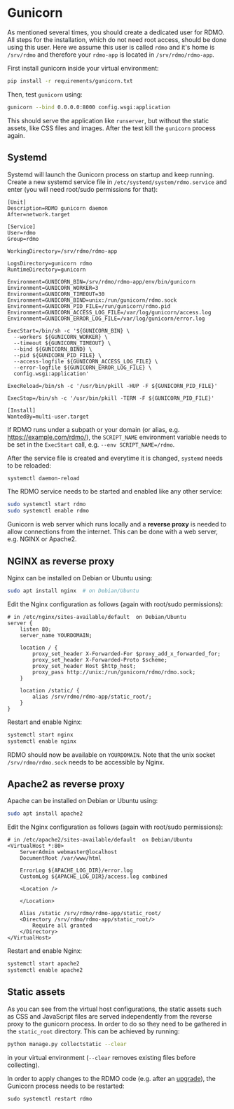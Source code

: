 # Gunicorn

As mentioned several times, you should create a dedicated user for RDMO. All steps for the installation, which do not need root access, should be done using this user. Here we assume this user is called `rdmo` and it's home is `/srv/rdmo` and therefore your `rdmo-app` is located in `/srv/rdmo/rdmo-app`.

First install gunicorn inside your virtual environment:

```bash
pip install -r requirements/gunicorn.txt
```

Then, test `gunicorn` using:
```bash
gunicorn --bind 0.0.0.0:8000 config.wsgi:application
```

This should serve the application like `runserver`, but without the static assets, like CSS files and images. After the test kill the `gunicorn` process again.

## Systemd

Systemd will launch the Gunicorn process on startup and keep running. Create a new systemd service file in `/etc/systemd/system/rdmo.service` and enter (you will need root/sudo permissions for that):

```
[Unit]
Description=RDMO gunicorn daemon
After=network.target

[Service]
User=rdmo
Group=rdmo

WorkingDirectory=/srv/rdmo/rdmo-app

LogsDirectory=gunicorn rdmo
RuntimeDirectory=gunicorn

Environment=GUNICORN_BIN=/srv/rdmo/rdmo-app/env/bin/gunicorn
Environment=GUNICORN_WORKER=3
Environment=GUNICORN_TIMEOUT=30
Environment=GUNICORN_BIND=unix:/run/gunicorn/rdmo.sock
Environment=GUNICORN_PID_FILE=/run/gunicorn/rdmo.pid
Environment=GUNICORN_ACCESS_LOG_FILE=/var/log/gunicorn/access.log
Environment=GUNICORN_ERROR_LOG_FILE=/var/log/gunicorn/error.log

ExecStart=/bin/sh -c '${GUNICORN_BIN} \
  --workers ${GUNICORN_WORKER} \
  --timeout ${GUNICORN_TIMEOUT} \
  --bind ${GUNICORN_BIND} \
  --pid ${GUNICORN_PID_FILE} \
  --access-logfile ${GUNICORN_ACCESS_LOG_FILE} \
  --error-logfile ${GUNICORN_ERROR_LOG_FILE} \
  config.wsgi:application'

ExecReload=/bin/sh -c '/usr/bin/pkill -HUP -F ${GUNICORN_PID_FILE}'

ExecStop=/bin/sh -c '/usr/bin/pkill -TERM -F ${GUNICORN_PID_FILE}'

[Install]
WantedBy=multi-user.target
```

If RDMO runs under a subpath or your domain (or alias, e.g. <https://example.com/rdmo/>), the `SCRIPT_NAME` environment variable needs to be set in the `ExecStart` call, e.g. `--env SCRIPT_NAME=/rdmo`.

After the service file is created and everytime it is changed, `systemd` needs to be reloaded:

```bash
systemctl daemon-reload
```

The RDMO service needs to be started and enabled like any other service:


```bash
sudo systemctl start rdmo
sudo systemctl enable rdmo
```

Gunicorn is web server which runs locally and a **reverse proxy** is needed to allow connections from the internet. This can be done with a web server, e.g. NGINX or Apache2.

## NGINX as reverse proxy

Nginx can be installed on Debian or Ubuntu using:

```bash
sudo apt install nginx  # on Debian/Ubuntu
```

Edit the Nginx configuration as follows (again with root/sudo permissions):

```nginx
# in /etc/nginx/sites-available/default  on Debian/Ubuntu
server {
    listen 80;
    server_name YOURDOMAIN;

    location / {
        proxy_set_header X-Forwarded-For $proxy_add_x_forwarded_for;
        proxy_set_header X-Forwarded-Proto $scheme;
        proxy_set_header Host $http_host;
        proxy_pass http://unix:/run/gunicorn/rdmo/rdmo.sock;
    }

    location /static/ {
        alias /srv/rdmo/rdmo-app/static_root/;
    }
}
```

Restart and enable Nginx:

```bash
systemctl start nginx
systemctl enable nginx
```


 RDMO should now be available on `YOURDOMAIN`. Note that the unix socket `/srv/rdmo/rdmo.sock` needs to be accessible by Nginx.

## Apache2 as reverse proxy

Apache can be installed on Debian or Ubuntu using:

```bash
sudo apt install apache2
```


Edit the Nginx configuration as follows (again with root/sudo permissions):

```nginx
# in /etc/apache2/sites-available/default  on Debian/Ubuntu
<VirtualHost *:80>
    ServerAdmin webmaster@localhost
    DocumentRoot /var/www/html

    ErrorLog ${APACHE_LOG_DIR}/error.log
    CustomLog ${APACHE_LOG_DIR}/access.log combined

    <Location />

    </Location>

    Alias /static /srv/rdmo/rdmo-app/static_root/
    <Directory /srv/rdmo/rdmo-app/static_root/>
        Require all granted
    </Directory>
</VirtualHost>
```

Restart and enable Nginx:

```bash
systemctl start apache2
systemctl enable apache2
```

## Static assets

As you can see from the virtual host configurations, the static assets such as CSS and JavaScript files are served independently from the reverse proxy to the gunicorn process. In order to do so they need to be gathered in the `static_root` directory. This can be achieved by running:

```bash
python manage.py collectstatic --clear
```

in your virtual environment (`--clear` removes existing files before collecting).

In order to apply changes to the RDMO code (e.g. after an [upgrade](../upgrade/index.html)), the Gunicorn process needs to be restarted:

```
sudo systemctl restart rdmo
```
